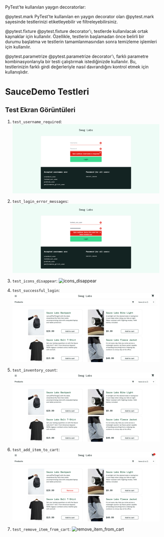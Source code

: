PyTest'te kullanılan yaygın decoratorlar:

@pytest.mark
PyTest'te kullanılan en yaygın decorator olan @pytest.mark sayesinde testlerinizi etiketleyebilir ve filtreleyebilirsiniz.

@pytest.fixture
@pytest.fixture decorator'ı, testlerde kullanılacak ortak kaynaklar için kullanılır. Özellikle, testlerin başlamadan önce 
belirli bir durumu başlatma ve testlerin tamamlanmasından sonra temizleme işlemleri için kullanılır.

@pytest.parametrize
@pytest.parametrize decorator'ı, farklı parametre kombinasyonlarıyla bir testi çalıştırmak istediğinizde kullanılır. 
Bu, testlerinizin farklı girdi değerleriyle nasıl davrandığını kontrol etmek için kullanışlıdır.


# SauceDemo Testleri
## Test Ekran Görüntüleri

1. `test_username_required`:
   ![username_required](username_required.png)

2. `test_login_error_messages`:
   ![login_error_messages](login_error_messages.png)

3. `test_icons_disappear`:
   ![icons_disappear](icons_disappear.png)

4. `test_successful_login`:
   ![successful_login](successful_login.png)

5. `test_inventory_count`:
   ![inventory_count](inventory_count.png)

6. `test_add_item_to_cart`:
   ![add_item_to_cart](add_item_to_cart.png)

7. `test_remove_item_from_cart`:
   ![remove_item_from_cart](remove_item_from_cart.png)
